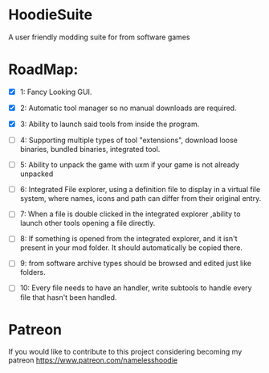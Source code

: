 # HoodieSuite
 A user friendly modding suite for from software games

# RoadMap:
- [x] 1: Fancy Looking GUI.

- [x] 2: Automatic tool manager so no manual downloads are required.

- [x] 3: Ability to launch said tools from inside the program.

- [ ] 4: Supporting multiple types of tool "extensions", download loose binaries, bundled binaries, integrated tool.

- [ ] 5: Ability to unpack the game with uxm if your game is not already unpacked

- [ ] 6: Integrated File explorer, using a definition file to display in a virtual file system, where names, icons and path can differ from their original entry.

- [ ] 7:  When a file is double clicked in the integrated explorer ,ability to launch other tools opening a file directly.

- [ ] 8: If something is opened from the integrated explorer, and it isn't present in your mod folder. It should automatically be copied there.

- [ ] 9: from software archive types should be browsed and edited just like folders.

- [ ] 10: Every file needs to have an handler, write subtools to handle every file that hasn't been handled.

# Patreon
If you would like to contribute to this project considering becoming my patreon https://www.patreon.com/namelesshoodie
